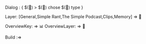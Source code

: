 Dialog : {
$(🎫) > $(🧾) 
chose $(🧾) type 
}

Layer: [General,Simple Rant,The Simple Podcast,Clips,Memory] => 📑


OverviewKey: => 📊
OverviewLayer: => 🧾

Build :=>